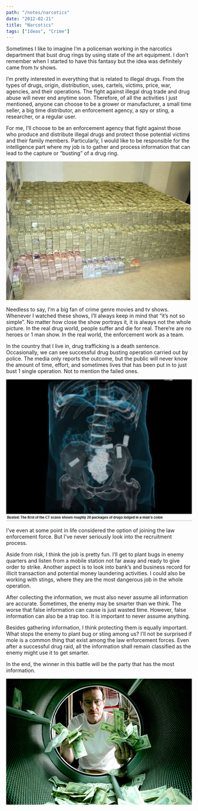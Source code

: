 ```yaml
---
path: "/notes/narcotics"
date: "2012-02-21"
title: "Narcotics"
tags: ["Ideas", "Crime"]
---
```


Sometimes I like to imagine I’m a policeman working in the narcotics department that bust drug rings by using state of the art equipment. I don’t remember when I started to have this fantasy but the idea was definitely came from tv shows.

I’m pretty interested in everything that is related to illegal drugs. From the types of drugs, origin, distribution, uses, cartels, victims, price, war, agencies, and their operations. The fight against illegal drug trade and drug abuse will never end anytime soon. Therefore, of all the activities I just mentioned, anyone can choose to be a grower or manufacturer, a small time seller, a big time distributor, an enforcement agency, a spy or sting, a researcher, or a regular user.

For me, I’ll choose to be an enforcement agency that fight against those who produce and distribute illegal drugs and protect those potential victims and their family members. Particularly, I would like to be responsible for the intelligence part where my job is to gather and process information that can lead to the capture or “busting” of a drug ring.

![Too much money](so_much_money.jpg)

Needless to say, I’m a big fan of crime genre movies and tv shows. Whenever I watched these shows, I’ll always keep in mind that “it’s not so simple”. No matter how close the show portrays it, it is always not the whole picture. In the real drug world, people suffer and die for real. There’re are no heroes or 1 man show. In the real world, the enforcement work as a team.

In the country that I live in, drug trafficking is a death sentence. Occasionally, we can see successful drug busting operation carried out by police. The media only reports the outcome, but the public will never know the amount of time, effort, and sometimes lives that has been put in to just bust 1 single operation. Not to mention the failed ones.

![Drugs lodged in a man's colon](./colon_drug_hide.jpg)

I’ve even at some point in life considered the option of joining the law enforcement force. But I’ve never seriously look into the recruitment process.

Aside from risk, I think the job is pretty fun. I’ll get to plant bugs in enemy quarters and listen from a mobile station not far away and ready to give order to strike. Another aspect is to look into bank’s and business record for illicit transaction and potential money laundering activities. I could also be working with stings, where they are the most dangerous job in the whole operation.

After collecting the information, we must also never assume all information are accurate. Sometimes, the enemy may be smarter than we think. The worse that false information can cause is just wasted time. However, false information can also be a trap too. It is important to never assume anything.

Besides gathering information, I think protecting them is equally important. What stops the enemy to plant bug or sting among us? I’ll not be surprised if mole is a common thing that exist among the law enforcement forces. Even after a successful drug raid, all the information shall remain classified as the enemy might use it to get smarter.

In the end, the winner in this battle will be the party that has the most information.

![Walter White Laundering a Fresh Pile of Green Backs](./money_laundering.jpg)